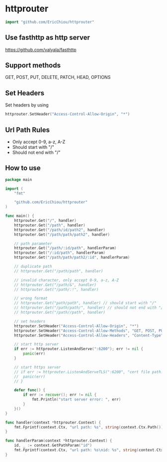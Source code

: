 # httprouter
```go
import "github.com/EricChiou/httprouter"
```
## Use fasthttp as http server
https://github.com/valyala/fasthttp

## Support methods
GET, POST, PUT, DELETE, PATCH, HEAD, OPTIONS

## Set Headers
Set headers by using
```go
httprouter.SetHeader("Access-Control-Allow-Origin", "*")
```

## Url Path Rules
- Only accept 0-9, a-z, A-Z  
- Should start with "/"  
- Should not end with "/"

## How to use
```go
package main

import (
	"fmt"

	"github.com/EricChiou/httprouter"
)

func main() {
	httprouter.Get("/", handler)
	httprouter.Get("/path", handler)
	httprouter.Get("/path/id/path2", handler)
	httprouter.Get("/path/path/path2", handler)

	// path parameter
	httprouter.Get("/path/:id/path", handlerParam)
	httprouter.Get("/:id/path", handlerParam)
	httprouter.Get("/path/path/path2/:id", handlerParam)

	// duplicate path
	// httprouter.Get("/path/path", handler)

	// invalid character, only accept 0-9, a-z, A-Z
	// httprouter.Get("/path/&", handler)
	// httprouter.Get("/path/:!", handler)

	// wrong format
	// httprouter.Get("path/path", handler) // should start with "/"
	// httprouter.Get("/path/path/", handler) // should not end with "/"
	// httprouter.Get("/path//path", handler)

	// set headers
	httprouter.SetHeader("Access-Control-Allow-Origin", "*")
	httprouter.SetHeader("Access-Control-Allow-Methods", "GET, POST, PUT, DELETE, PATCH, HEAD, OPTIONS")
	httprouter.SetHeader("Access-Control-Allow-Headers", "Content-Type")

	// start http server
	if err := httprouter.ListenAndServe(":6200"); err != nil {
		panic(err)
	}

	// start https server
	// if err := httprouter.ListenAndServeTLS(":6200", "cert file path...", "key file path..."); err != nil {
	// 	panic(err)
	// }

	defer func() {
		if err := recover(); err != nil {
			fmt.Println("start server error: ", err)
		}
	}()
}

func handler(context *httprouter.Context) {
	fmt.Fprintf(context.Ctx, "url path: %s", string(context.Ctx.Path()))
}

func handlerParam(context *httprouter.Context) {
	id, _ := context.GetPathParam("id")
	fmt.Fprintf(context.Ctx, "url path: %s\nid: %s", string(context.Ctx.Path()), id)
}
```
